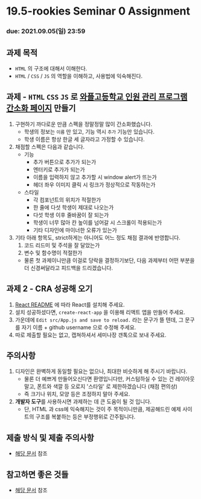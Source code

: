 19.5-rookies Seminar 0 Assignment
================================

### **due: 2021.09.05(일) 23:59**

## 과제 목적
- `HTML` 의 구조에 대해서 이해한다.
- `HTML` / `CSS` / `JS` 의 역할을 이해하고, 사용법에 익숙해진다.

## 과제 - `HTML` `CSS` `JS` 로 [와플고등학교 인원 관리 프로그램 간소화 페이지](http://rookies-seminar-0-assignment-example-website.s3-website.ap-northeast-2.amazonaws.com) 만들기

1. 구현하기 까다로운 만큼 스펙을 정말정말 많이 간소화했습니다.
   - 학생의 정보는 `이름` 만 있고, 기능 역시 `추가` 기능만 있습니다.
   - 학생 이름은 항상 한글 세 글자라고 가정할 수 있습니다.
3. 채점할 스펙은 다음과 같습니다.
   - 기능
     - 추가 버튼으로 추가가 되는가
     - 엔터키로 추가가 되는가
     - 이름을 입력하지 않고 추가할 시 window alert가 뜨는가
     - 헤더 좌우 이미지 클릭 시 링크가 정상적으로 작동하는가
   - 스타일
     - 각 컴포넌트의 위치가 적절한가
     - 한 줄에 다섯 학생이 제대로 나오는가
     - 다섯 학생 이후 줄바꿈이 잘 되는가
     - 학생이 너무 많아 칸 높이를 넘어갈 시 스크롤이 적용되는가
     - 기타 디자인에 마이너한 오류가 있는가
4. 기타 아래 항목도, strict하게는 아니어도 어느 정도 채점 결과에 반영합니다.
   1. 코드 리드미 및 주석을 잘 달았는가
   2. 변수 및 함수명이 적절한가
   - 물론 첫 과제이니만큼 이걸로 당락을 결정하기보단, 다음 과제부터 어떤 부분을 더 신경써달라고 피드백을 드리겠습니다.

## 과제 2 - CRA 성공해 오기
1. [React README](../README.md) 에 따라 React를 설치해 주세요.
1. 설치 성공하셨다면, `create-react-app` 을 이용해 리액트 앱을 만들어 주세요.
1. 가운데에 `Edit src/App.js and save to reload.` 라는 문구가 뜰 텐데, 그 문구를 자기 이름 + github username 으로 수정해 주세요.
1. 따로 제출할 필요는 없고, 캡쳐하셔서 세미나장 갠톡으로 보내 주세요.

## 주의사항
1. 디자인은 완벽하게 동일할 필요는 없으나, 최대한 비슷하게 해 주시기 바랍니다.
    - 물론 더 예쁘게 만들어오신다면 환영입니다만, 커스텀하실 수 있는 건 레이아웃 말고, 폰트와 색깔 등 오로지 '스타일' 로 제한하겠습니다 (채점 편의상)
    - 즉 크기나 위치, 모양 등은 조정하지 말아 주세요.
1. **개발자 도구**를 사용하시면 과제하는 데 큰 도움이 될 것 입니다.
    - 단, HTML 과 css에 익숙해지는 것이 주 목적이니만큼, 제공해드린 예제 사이트의 구조를 복붙하는 등은 부정행위로 간주됩니다.

## 제출 방식 및 제출 주의사항
- [해당 문서](../assignment-submit-manual.md) 참조

## 참고하면 좋은 것들
- [해당 문서](../study-links.md) 참조
